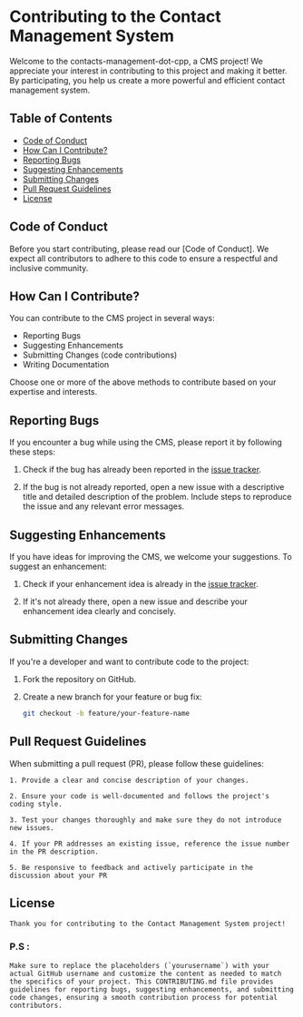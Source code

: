 # Contributing to the Contact Management System 

Welcome to the contacts-management-dot-cpp, a CMS project! We appreciate your interest in contributing to this project and making it better. By participating, you help us create a more powerful and efficient contact management system.

## Table of Contents

- [Code of Conduct](#code-of-conduct)
- [How Can I Contribute?](#how-can-i-contribute)
- [Reporting Bugs](#reporting-bugs)
- [Suggesting Enhancements](#suggesting-enhancements)
- [Submitting Changes](#submitting-changes)
- [Pull Request Guidelines](#pull-request-guidelines)
- [License](#license)

## Code of Conduct

Before you start contributing, please read our [Code of Conduct]. We expect all contributors to adhere to this code to ensure a respectful and inclusive community.

## How Can I Contribute?

You can contribute to the CMS project in several ways:

- Reporting Bugs
- Suggesting Enhancements
- Submitting Changes (code contributions)
- Writing Documentation

Choose one or more of the above methods to contribute based on your expertise and interests.

## Reporting Bugs

If you encounter a bug while using the CMS, please report it by following these steps:

1. Check if the bug has already been reported in the [issue tracker](https://github.com/yourusername//contacts-management-dot-cpp/issues).

2. If the bug is not already reported, open a new issue with a descriptive title and detailed description of the problem. Include steps to reproduce the issue and any relevant error messages.

## Suggesting Enhancements

If you have ideas for improving the CMS, we welcome your suggestions. To suggest an enhancement:

1. Check if your enhancement idea is already in the [issue tracker](https://github.com/yourusername//contacts-management-dot-cpp/issues).

2. If it's not already there, open a new issue and describe your enhancement idea clearly and concisely.

## Submitting Changes

If you're a developer and want to contribute code to the project:

1. Fork the repository on GitHub.

2. Create a new branch for your feature or bug fix:

   ```bash
   git checkout -b feature/your-feature-name

## Pull Request Guidelines

When submitting a pull request (PR), please follow these guidelines:

    1. Provide a clear and concise description of your changes.

    2. Ensure your code is well-documented and follows the project's coding style.

    3. Test your changes thoroughly and make sure they do not introduce new issues.

    4. If your PR addresses an existing issue, reference the issue number in the PR description.

    5. Be responsive to feedback and actively participate in the discussion about your PR

## License
    
    Thank you for contributing to the Contact Management System project!

### P.S : 
    Make sure to replace the placeholders (`yourusername`) with your actual GitHub username and customize the content as needed to match the specifics of your project. This CONTRIBUTING.md file provides guidelines for reporting bugs, suggesting enhancements, and submitting code changes, ensuring a smooth contribution process for potential contributors.

